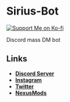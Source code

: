 # Sirius-Bot
[![Support Me on Ko-fi](https://i.imgur.com/7Cm07AZ.png)](https://ko-fi.com/siriusbeck)

Discord mass DM bot

## Links
- **[Discord Server](https://discord.gg/pVKQ7vzmKE)**
- **[Instagram](https://instagram.com)**
- **[Twitter](https://twitter.com/_katiorro)**
- **[NexusMods](https://www.nexusmods.com/users/73453593)**
